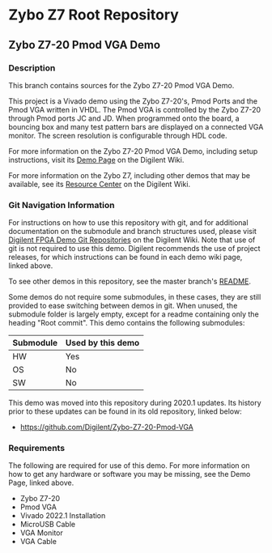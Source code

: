# Zybo Z7 Root Repository

## Zybo Z7-20 Pmod VGA Demo

### Description

This branch contains sources for the Zybo Z7-20 Pmod VGA Demo.

This project is a Vivado demo using the Zybo Z7-20's, Pmod Ports and the Pmod VGA written in VHDL.
The Pmod VGA is controlled by the Zybo Z7-20 through Pmod ports JC and JD.
When programmed onto the board, a bouncing box and many test pattern bars are displayed on a connected VGA monitor.
The screen resolution is configurable through HDL code.

For more information on the Zybo Z7-20 Pmod VGA Demo, including setup instructions, visit its [Demo Page](https://reference.digilentinc.com/reference/programmable-logic/zybo-z7/demos/pmod-vga) on the Digilent Wiki.

For more information on the Zybo Z7, including other demos that may be available, see its [Resource Center](https://reference.digilentinc.com/reference/programmable-logic/zybo-z7/start) on the Digilent Wiki.

### Git Navigation Information

For instructions on how to use this repository with git, and for additional documentation on the submodule and branch structures used, please visit [Digilent FPGA Demo Git Repositories](https://reference.digilentinc.com/reference/programmable-logic/documents/git) on the Digilent Wiki. Note that use of git is not required to use this demo. Digilent recommends the use of project releases, for which instructions can be found in each demo wiki page, linked above.

To see other demos in this repository, see the master branch's [README](https://github.com/Digilent/Zybo-Z7).

Some demos do not require some submodules, in these cases, they are still provided to ease switching between demos in git. When unused, the submodule folder is largely empty, except for a readme containing only the heading "Root commit". This demo contains the following submodules:

| Submodule | Used by this demo |
|-----------|-------------------|
| HW        | Yes          |
| OS        | No         |
| SW        | No         |

This demo was moved into this repository during 2020.1 updates. Its history prior to these updates can be found in its old repository, linked below:
* https://github.com/Digilent/Zybo-Z7-20-Pmod-VGA

### Requirements

The following are required for use of this demo. For more information on how to get any hardware or software you may be missing, see the Demo Page, linked above.

* Zybo Z7-20
* Pmod VGA
* Vivado 2022.1 Installation
* MicroUSB Cable
* VGA Monitor
* VGA Cable

